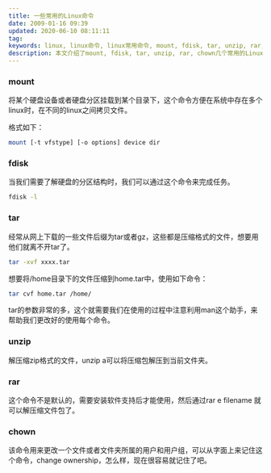 ```yaml
---
title: 一些常用的Linux命令
date: 2009-01-16 09:39
updated: 2020-06-10 08:11:11
tag: 
keywords: linux, linux命令, linux常用命令, mount, fdisk, tar, unzip, rar, chown
description: 本文介绍了mount, fdisk, tar, unzip, rar, chown几个常用的Linux命令。
---
```


### mount

将某个硬盘设备或者硬盘分区挂载到某个目录下，这个命令方便在系统中存在多个linux时，在不同的linux之间拷贝文件。

格式如下：

```sh
mount [-t vfstype] [-o options] device dir
```

### fdisk
当我们需要了解硬盘的分区结构时，我们可以通过这个命令来完成任务。

```sh
fdisk -l
```

### tar

经常从网上下载的一些文件后缀为tar或者gz，这些都是压缩格式的文件，想要用他们就离不开tar了。

```sh
tar -xvf xxxx.tar
```

想要将/home目录下的文件压缩到home.tar中，使用如下命令：

```sh
tar cvf home.tar /home/
```

tar的参数非常的多，这个就需要我们在使用的过程中注意利用man这个助手，来帮助我们更改好的使用每个命令。

### unzip

解压缩zip格式的文件，unzip a可以将压缩包解压到当前文件夹。

### rar

这个命令不是默认的，需要安装软件支持后才能使用，然后通过rar e filename 就可以解压缩文件包了。

### chown

该命令用来更改一个文件或者文件夹所属的用户和用户组，可以从字面上来记住这个命令，change ownership，怎么样，现在很容易就记住了吧。
